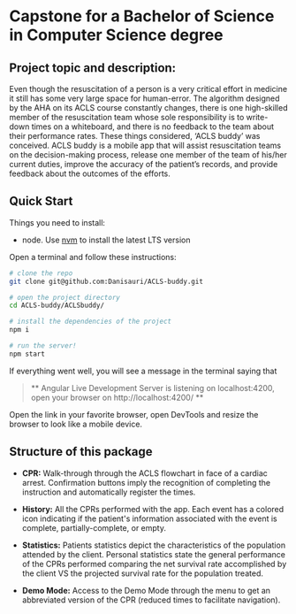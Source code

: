 # Capstone for a Bachelor of Science in Computer Science degree

## Project topic and description:

Even though the resuscitation of a person is a very critical effort in medicine it still has some very large space for human-error. The algorithm designed by the AHA on its ACLS course constantly changes, there is one high-skilled member of the resuscitation team whose sole responsibility is to write-down times on a whiteboard, and there is no feedback to the team about their performance rates. These things considered, ‘ACLS buddy’ was conceived. ACLS buddy is a mobile app that will assist resuscitation teams on the decision-making process, release one member of the team of his/her current duties, improve the accuracy of the patient’s records, and provide feedback about the outcomes of the efforts.

## Quick Start

Things you need to install:
- node. Use [nvm](https://github.com/nvm-sh/nvm) to install the latest LTS version

Open a terminal and follow these instructions:

```sh
# clone the repo
git clone git@github.com:Danisauri/ACLS-buddy.git

# open the project directory
cd ACLS-buddy/ACLSbuddy/

# install the dependencies of the project
npm i

# run the server!
npm start
```

If everything went well, you will see a message in the terminal saying that
> ** Angular Live Development Server is listening on localhost:4200, open your browser on http://localhost:4200/ **

Open the link in your favorite browser, open DevTools and resize the browser to look like a mobile device.

## Structure of this package

- **CPR:** Walk-through through the ACLS flowchart in face of a cardiac arrest. Confirmation buttons imply the recognition of completing the instruction and automatically register the times.

- **History:** All the CPRs performed with the app. Each event has a colored icon indicating if the patient's information associated with the event is complete, partially-complete, or empty.

- **Statistics:** Patients statistics depict the characteristics of the population attended by the client. Personal statistics state the general performance of the CPRs performed comparing the net survival rate accomplished by the client VS the projected survival rate for the population treated. 

- **Demo Mode:** Access to the Demo Mode through the menu to get an abbreviated version of the CPR (reduced times to facilitate navigation).
